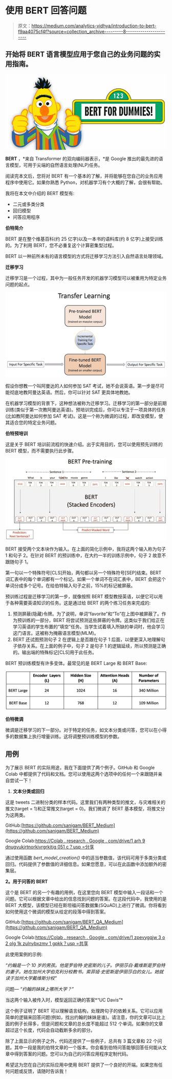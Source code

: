# 使用 BERT 回答问题

> 原文：<https://medium.com/analytics-vidhya/introduction-to-bert-f9aa4075cf4f?source=collection_archive---------8----------------------->

## 开始将 BERT 语言模型应用于您自己的业务问题的实用指南。

![](img/d65450666243b12edb2dabe10c478d93.png)

**BERT** ，*来自 Transformer 的双向编码器表示，*是 Google 推出的最先进的语言模型，可用于尖端的自然语言处理(NLP)任务。

阅读完本文后，您将对 BERT 有一个基本的了解，并将能够在您自己的业务应用程序中使用它。如果你熟悉 Python，对机器学习有个大概的了解，会很有帮助。

我将在本文中介绍的 BERT 模型有:

*   二元或多类分类
*   回归模型
*   问答应用程序

**伯特简介**

BERT 是在整个维基百科(约 25 亿字)以及一本书的语料库(约 8 亿字)上接受训练的。为了利用 BERT，您不必重复这个计算密集型过程。

BERT 以一种前所未有的语言模型的方式将迁移学习方法引入自然语言处理领域。

**迁移学习**

迁移学习是一个过程，其中为一般任务开发的机器学习模型可以被重用为特定业务问题的起点。

![](img/0b96ff18f6cb1c2571b6713b486a64d0.png)

假设你想教一个叫阿曼达的人如何参加 SAT 考试，她不会说英语。第一步是尽可能彻底地教阿曼达英语。然后，你可以针对 SAT 更具体地教她。

在机器学习模型的背景下，这种想法被称为迁移学习。迁移学习的第一部分是前期训练(类似于第一次教阿曼达英语)。预培训完成后，你可以专注于一项具体的任务(比如教阿曼达如何参加 SAT 考试)。这是一个称为微调的过程，即改变模型，使其适合您的特定业务问题。

**伯特预培训**

这是关于 BERT 培训前流程的快速介绍。出于实用目的，您可以使用预先训练的 BERT 模型，而不需要执行此步骤。

![](img/e78b7699089f2543672a25889025268e.png)

BERT 接受两个文本块作为输入。在上面的简化示例中，我将这两个输入称为句子 1 和句子 2。在针对 BERT 的预训练中，在大约一半的训练示例中，句子 2 故意不跟随句子 1。

第一句以一个特殊符号[CLS]开始，两句都以另一个特殊符号[SEP]结束。BERT 词汇表中的每个单词都有一个标记。如果一个单词不在词汇表中，BERT 会把这个单词分成多个记号。在给伯特输入句子之前，15%的标记被屏蔽。

预训练过程是迁移学习的第一步，就像按照 BERT 模型教授英语，以便它可以用于各种需要英语知识的任务。这是通过给 BERT 的两个练习任务来完成的:

1.  预测屏蔽(隐藏)令牌。为了说明，单词“favorite”和“To”在上图中被屏蔽了。作为预训练的一部分，BERT 将尝试预测这些屏蔽的令牌。这类似于我们给正在学习英语的学生布置的“填空”任务。当学生试着填入所缺的单词时，他会学习这门语言。这被称为掩蔽语言模型(MLM)。
2.  BERT 还试图预测句子 2 在逻辑上是否跟在句子 1 后面，以便更深入地理解句子依存关系。在上面的例子中，句子 2 是句子 1 的逻辑延续，所以预测是正确的。输出端的特殊标记[CLS]用于此任务。

BERT 预训练模型有许多变体。最常见的是 BERT Large 和 BERT Base:

![](img/3bf4bf54078ff594abe9f0ee08e533b3.png)

**伯特微调**

微调是迁移学习的下一部分。对于特定的任务，如文本分类或问答，您可以在小得多的数据集上执行增量训练。这将调整预训练模型的参数。

## **用例**

为了展示 BERT 的实际用途，我在下面提供了两个例子。GitHub 和 Google Colab 中都提供了代码和文档。您可以使用这两个选项中的任何一个来跟随并亲自尝试一下！

1.  **文本分类或回归**

这是 tweets 二进制分类的样本代码。这里我们有两种类型的推文，与灾难相关的推文(target = 1)和正常推文(target = 0)。我们微调了 BERT 基本模型，将推文分为这两类。

GitHub:[https://github.com/sanigam/BERT_Medium](https://github.com/sanigam/BERT_Medium)

Google Colab:[https://Colab . research . Google . com/drive/1 arh 9 dnugvukjrtnorkivrgrkitjg 051 c？usp =分享](https://colab.research.google.com/drive/1ARH9dnugVuKjRTNorKIVrgRKitjg051c?usp=sharing)

通过使用函数 *bert_model_creation()* 中的适当参数值，该代码可用于多类分类或回归。代码提供了参数值的详细信息。如果您愿意，可以在此函数中添加额外的密集层。

**2。用于问答的 BERT**

这个是 BERT 的另一个有趣的用例，在这里您向 BERT 模型中输入一段话和一个问题。它可以根据文章中给出的信息找到问题的答案。在这段代码中，我使用的是 BERT 大模型，该模型已经在斯坦福问答数据集(SQuAD)上进行了微调。你将看到如何使用这个微调的模型从给定的段落中得到答案。

GitHub:[https://github.com/sanigam/BERT_QA_Medium](https://github.com/sanigam/BERT_QA_Medium)

Google Colab:[https://Colab . research . Google . com/drive/1 zpevygqjw 3 o 2 olg 1k zulnybxzmv 1 gpkk？usp =共享](https://colab.research.google.com/drive/1ZpeVygQJW3O2Olg1kZuLnybxZMV1GpKK?usp=sharing)

此使用案例的示例:

*“约翰是一个 10 岁的男孩。他是罗伯特·史密斯的儿子。伊丽莎白·戴维斯是罗伯特的妻子。她在加州大学伯克利分校教书。索菲娅·史密斯是伊丽莎白的女儿。她就读于加州大学戴维斯分校"*

问题— *“约翰的妹妹上哪所大学？”*

当这两个输入被传入时，模型返回正确的答案*“UC Davis”*

这个例子证明了 BERT 可以理解语言结构，处理跨句子的依赖关系。它可以应用简单的逻辑来回答问题(例如，找出约翰的妹妹是谁)。请注意，你的文章可以比上面的例子长得多，但是问题和文章的总长度不能超过 512 个单词。如果你的文章超过这个长度，代码会自动截断多余的部分。

除了上面显示的例子之外，代码还提供了一些例子，总共有 3 篇文章和 22 个问题。其中一段是我的伯特文章的一个版本。你会看到伯特问答能够回答任何能从文章中得到答案的问题。您可以为自己的问答应用程序定制代码。

希望这为您在自己的实际应用中使用 BERT 提供了一个良好的开端。如果您有任何问题或反馈，请随时告诉我！